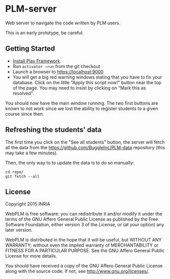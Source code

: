 PLM-server
==========

Web server to navigate the code written by PLM users.

This is an early prototype, be careful.

Getting Started
---------------

- [Install Play Framework](https://www.playframework.com/documentation/2.3.x/Installing).
- Run ```activator ~run``` from the git checkout
- Launch a browser to <https://localhost:9000>
- You will get a big red warning windows stating that you have to fix
  your database. Click on the little "Apply this script now!" button
  near the top of the page. You may need to insist by clicking on
  "Mark this as resolved".

You should now have the main window running. The two first buttons are
known to not work since we lost the ability to register students to a
given course since then. 

Refreshing the students' data
-----------------------------

The first time you click on the "See all students" button, the server
will fetch all the data from the https://github.com/BuggleInc/PLM-data
repository (this may take a few minutes).

Then, the only way to to update the data is to do so manually:
```
cd repo/
git fetch --all
```

License
-------

Copyright 2015 INRIA

WebPLM is free software: you can redistribute it and/or modify
it under the terms of the GNU Affero General Public License as published by
the Free Software Foundation, either version 3 of the License, or
(at your option) any later version.

WebPLM is distributed in the hope that it will be useful,
but WITHOUT ANY WARRANTY; without even the implied warranty of
MERCHANTABILITY or FITNESS FOR A PARTICULAR PURPOSE.  See the
GNU Affero General Public License for more details.

You should have received a copy of the GNU Affero General Public License
along with the source code.  If not, see <http://www.gnu.org/licenses/>.
